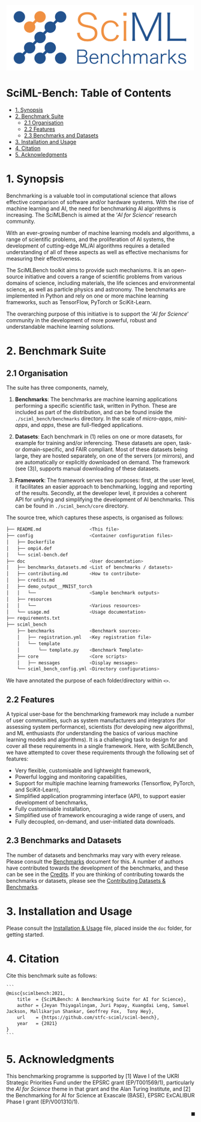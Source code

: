 <img src="./doc/resources/logo.png" alt="logo" width="500"/>



# SciML-Bench: Table of Contents
- [1. Synopsis](#1-synopsis)
- [2. Benchmark Suite](#2-benchmark-suite)
  * [2.1 Organisation](#21-organisation)
  * [2.2 Features](#22-features)
  * [2.3 Benchmarks and Datasets](#23-benchmarks-and-datasets)
- [3. Installation and Usage](#3-installation-and-usage)
- [4. Citation](#4-citation)
- [5. Acknowledgments](#5-acknowledgments)



# 1. Synopsis

Benchmarking is a valuable tool in computational science that allows effective comparison of software and/or hardware systems.  With the rise of machine learning and AI, the need for benchmarking AI algorithms is  increasing. The SciMLBench is aimed at the ‘*AI for Science*’ research community.  

With an ever-growing number of machine learning models and algorithms, a range of scientific problems, and the proliferation of AI systems, the development of cutting-edge ML/AI algorithms requires a detailed understanding of all of these aspects as well as effective mechanisms for measuring their effectiveness.

The SciMLBench toolkit aims to provide such mechanisms. It is an open-source initiative and covers a range of scientific problems from various domains of science, including materials, the life sciences and environmental science, as well as particle physics and astronomy. The benchmarks are implemented in Python and rely on one or more machine learning frameworks, such as TensorFlow, PyTorch or SciKit-Learn.

The overarching purpose of this initiative is to support the ‘*AI for Science*’ community in the development of more powerful, robust and understandable machine learning solutions.


# 2. Benchmark Suite 



## 2.1 Organisation

The suite has three components, namely, 

1. **Benchmarks**: The benchmarks are machine learning applications performing a specific scientific task, written in Python. These are included as part of the distribution, and can be found inside the ``./sciml_bench/benchmarks`` directory. In the scale of *micro-apps*, *mini-apps*, and *apps*, these are full-fledged applications. 

2. **Datasets**: Each benchmark in (1) relies on one or more datasets, for example for training and/or inferencing. These datasets are open, task- or domain-specific, and FAIR compliant. Most of these datasets being large, they are hosted separately,  on one of the servers (or mirrors), and are automatically or explicitly downloaded on demand. The framework (see (3)), supports manual downloading of these datasets. 

3. **Framework**:  The framework serves two purposes: first, at the user level, it facilitates an easier approach to benchmarking, logging and reporting of the results. Secondly, at the developer level, it provides a coherent API for unifying and simplifying the development of AI benchmarks. This can be found in ``./sciml_bench/core`` directory. 

The source tree, which captures these aspects,  is organised as follows:

```bash
├── README.md                  <This file>
├── config                     <Container configuration files>
│   ├── Dockerfile
│   ├── ompi4.def
│   └── sciml-bench.def
├── doc                        <User documentation>
│   ├── benchmarks_datasets.md <List of benchmarks / datasets>
│   ├── contributing.md        <How to contribute>
│   ├── credits.md
│   ├── demo_output__MNIST_torch
│   │   └──                    <Sample benchmark outputs> 
│   ├── resources
│   │   └──                    <Various resources> 
│   └── usage.md               <Usage documentation> 
├── requirements.txt
├── sciml_bench
    ├── benchmarks             <Benchmark sources> 
    │   ├── registration.yml   <Key registration file>
    │   └── template
    │       └── template.py    <Benchmark Template>
    ├── core                   <Core scripts> 
    │   ├── messages           <Display messages>
    └── sciml_bench_config.yml <Directory configurations>

```

We have annotated the purpose of each folder/directory within `<>`.  

## 2.2 Features 

A typical user-base for the benchmarking framework may include a number of user communities, such as system manufacturers and integrators (for assessing system performance), scientists (for developing new algorithms), and ML enthusiasts (for understanding the basics of various machine learning models and algorithms). It is a challenging task to design for and cover all these requirements in a single framework. Here, with SciMLBench, we have attempted to cover these requirements through the following set of features:

* Very flexible, customisable and lightweight framework,
* Powerful logging and monitoring capabilities, 
* Support for multiple machine learning frameworks (Tensorflow, PyTorch, and SciKit-Learn), 
* Simplified application programming interface (API), to support easier development of benchmarks, 
* Fully customisable installation, 
* Simplified use of framework encouraging a wide range of users, and
* Fully decoupled,  on-demand, and user-initiated data downloads. 



## 2.3 Benchmarks and Datasets 

The number of datasets and benchmarks may vary with every release. Please consult the [Benchmarks](./doc/benchmarks_datasets.md) document for this. A number of authors have contributed towards the development of the benchmarks,  and these can be see in the [Credits](./doc/credits.md). If you are thinking of contributing towards the benchmarks or datasets, please see the [Contributing Datasets & Benchmarks](./doc/contributing.md).


# 3. Installation and Usage

Please consult the [Installation & Usage](./doc/usage.md) file, placed inside the `doc` folder,  for getting started. 



# 4. Citation 

Cite this benchmark suite as follows:

    ```
    @misc{scimlbench:2021,
        title  = {SciMLBench: A Benchmarking Suite for AI for Science},
        author = {Jeyan Thiyagalingam, Juri Papay, Kuangdai Leng, Samuel Jackson, Mallikarjun Shankar, Geoffrey Fox,  Tony Hey},
        url    = {https://github.com/stfc-sciml/sciml-bench},
        year   = {2021}
    }
    ```


# 5. Acknowledgments

This benchmarking programme is supported by [1] Wave I of the UKRI Strategic Priorities Fund under the EPSRC grant (EP/T001569/1), particularly the *AI for Science* theme in that grant and the Alan Turing Institute, and [2] the Benchmarking for AI for Science at Exascale (BASE), EPSRC ExCALIBUR Phase I grant (EP/V001310/1). 

<div style="text-align: right">◼︎</div>

